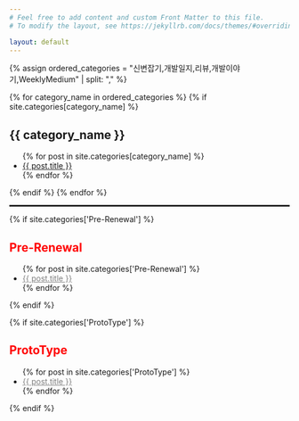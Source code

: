 ```yaml
---
# Feel free to add content and custom Front Matter to this file.
# To modify the layout, see https://jekyllrb.com/docs/themes/#overriding-theme-defaults

layout: default
---
```


<head>
    <meta name="google-site-verification" content="swFW3uc8I4itY8f-nuRC4KyC8OevDsMkTn_SnB_sOGE" />
</head>

{% assign ordered_categories = "신변잡기,개발일지,리뷰,개발이야기,WeeklyMedium" | split: "," %}

{% for category_name in ordered_categories %}
{% if site.categories[category_name] %}
<h2>{{ category_name }}</h2>
<ul>
{% for post in site.categories[category_name] %}
<li>
    <a href="{{ post.url }}">{{ post.title }}</a>
</li>
{% endfor %}
</ul>
{% endif %}
{% endfor %}

<hr style="border: 1px solid;">

{% if site.categories['Pre-Renewal'] %}
<h2 style="color: red;">Pre-Renewal</h2>
<ul>
{% for post in site.categories['Pre-Renewal'] %}
<li>
    <a style="color: gray;" href="{{ post.url }}">{{ post.title }}</a>
</li>
{% endfor %}
</ul>
{% endif %}

{% if site.categories['ProtoType'] %}
<h2 style="color: red;">ProtoType</h2>
<ul>
{% for post in site.categories['ProtoType'] %}
<li>
    <a style="color: gray;" href="{{ post.url }}">{{ post.title }}</a>
</li>
{% endfor %}
</ul>
{% endif %}